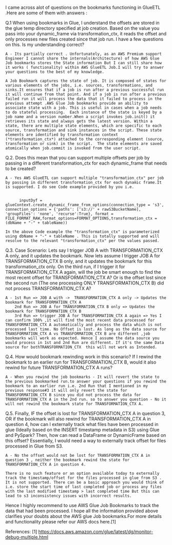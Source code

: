 I came across alot of questions on the bookmarks functioning in GlueETL .Here are some of them with answers :

Q.1 When using bookmarks in Glue, I understand the offsets are stored in the glue temp directory specified at job creation. Based on the value you pass into your dynamic_frame via transformation_ctx, it reads the offset and only processes new files created since that job run. I have a few questions on this. Is my understanding correct?

    A - Its partially correct . Unfortunately, as an AWS Premium support Engineer I cannot share the internals(Architecture) of how AWS Glue Job bookmarks stores the State information But I can still share how it works ( functionality) within AWS GlueETL Job.I will try to answer your questions to the best of my knowledge. 

    A Job Bookmark captures the state of job. It is composed of states for various elements of the jobs, i.e. sources, transformations, and sinks.It ensures that if a job is run after a previous successful run it will continue from that point. And if a job is run after a previous failed run it will process the data that it failed to process in the previous attempt .AWS Glue Job bookmarks provide an ability to associate state with a job. This is useful in cases when a job needs to do stateful processing.  Each instance of the state is keyed by a job name and a version number.When a script invokes job.init() it retrieves its state and always gets the latest version. Within a state, there are multiple state elements, which are specific to each source, transformation and sink instances in the script. These state elements are identified by transformation context (*transformation_ctx*) attached to the corresponding element (source, transformation or sink) in the script.  The state elements are saved atomically when job.commit is invoked from the user script. 


Q.2. Does this mean that you can support multiple offsets per job by passing in a different transformation_ctx for each dynamic_frame that needs to be created?

    A - Yes AWS GlueETL can support multiple "transformation_ctx" per job by passing in different transformation_ctx for each dynamic frame.It is supported. I do see Code example provided by you i.e.   


          inputDyf = glueContext.create_dynamic_frame_from_options(connection_type = 's3', connection_options = {'paths': ['s3://' + rawS3BucketName], 'groupFiles': 'none', 'recurse':True}, format = FILE_FORMAT_RAW,format_options=FORMAT_OPTIONS,transformation_ctx = (dbName + "-" + tableName))

    In the above Code example the "transformation_ctx" is parameterized using dbName + "-" + tableName . This is totally supported and will resolve to the relevant "transformation_ctx" per the values passed.

Q.3. Case Scenario: Lets say I trigger JOB A with TRANSFORMATION_CTX A only, and it updates the bookmark. Now lets assume I trigger JOB A for TRANSFORMATION_CTX B only, and it updates the bookmark for this transformation_ctx only. On the third run, if I trigger it for TRANSFORMATION_CTX A again, will the job be smart enough to find the most recent offset for TRANSFORMATION_CTX A? Or is the offset lost since the second run (The one processing ONLY TRANSFORMATION_CTX B) did not process TRANSFORMATION_CTX A?

    A - 1st Run => JOB A with ->  TRANSFORMATION_CTX A only -> Updates the bookmark for TRANSFORMATION_CTX A
        2nd Run => JOB A for TRANSFORMATION_CTX B only => Updates the bookmark for TRANSFORMATION_CTX B
        3rd Run => trigger JOB A for TRANSFORMATION_CTX A again => Yes I can confirm 100% ,it will find the most recent data processed for TRANSFORMATION_CTX A automatically and process the data which is not processed last time. No Offset is lost. As long as the data source for TRANSFORMATION_CTX A vs TRANSFORMATION_CTX B are different ,job bookmarks will work as expected. Hence I assume the data source you would process in 1st and 2nd Run are different. If it's the same Data source for bothTRANSFORMATION_CTX  this will not work as Intended.
        
        
Q.4. How would bookmark rewinding work in this scenario? If I rewind the bookmark to an earlier run for TRANSFORMATION_CTX B, would it also rewind for future TRANSFORMATION_CTX A runs?

    A - When you rewind the job bookmarks - It will revert the state to the previous bookmarked run.to answer your questions if you rewind the bookmark to an earlier run i.e. 2nd Run that I mentioned in my previous response#3 it will only revert the state for TRANSFORMATION_CTX B since you did not process the data for TRANSFORMATION_CTX A in the 2nd run. so to answer you question - No it will not rewind the bookmark state for TRANSFORMATION_CTX A.


Q.5. Finally, IF the offset is lost for TRANSFORMATION_CTX A in question 3, OR if the bookmark will also rewind for TRANSFORMATION_CTX A in question 4, how can I externally track what files have been processed in glue (Ideally based on the INSERT timestamp metadata in S3) using Glue and PySpark? Then, how can read a DataFrame or DynamicFrame based on this offset? Essentially, I would need a way to externally track offset for files processed in Glue from S3. 

    A - No the offset would not be lost for TRANSFORMATION_CTX A in question 3 , neither the bookmark rewind the state for TRANSFORMATION_CTX A in question 4.

    There is no such feature or an option available today to externally track the timestamp/offset for the files processed in glue from S3 . It is not supported. There can be a basic approach you would think of i.e. store the start time of last completed job or process any files with the last modified timestamp > last completed time But this can lead to s3 inconsistency issues with incorrect results. 

Hence I highly recommend to use AWS Glue Job Bookmarks to track the data that had been processed. I hope all the information provided above clarifies your doubts about the AWS glue Job bookmarks.For more details and functionality please refer our AWS docs here.[1]



References:
[1] https://docs.aws.amazon.com/glue/latest/dg/monitor-debug-multiple.html
